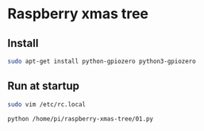 Raspberry xmas tree
===================

Install
-------
```bash
sudo apt-get install python-gpiozero python3-gpiozero
```

Run at startup
--------------
```bash
sudo vim /etc/rc.local
```

```
python /home/pi/raspberry-xmas-tree/01.py
```
